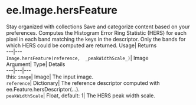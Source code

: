  
#  ee.Image.hersFeature
Stay organized with collections  Save and categorize content based on your preferences. 
Computes the Histogram Error Ring Statistic (HERS) for each pixel in each band matching the keys in the descriptor. Only the bands for which HERS could be computed are returned. Usage| Returns  
---|---  
`Image.hersFeature(reference,  _peakWidthScale_)`| Image  
Argument| Type| Details  
---|---|---  
this: `image`| Image| The input image.  
`reference`| Dictionary| The reference descriptor computed with ee.Feature.hersDescriptor(...).  
`peakWidthScale`| Float, default: 1| The HERS peak width scale.  
